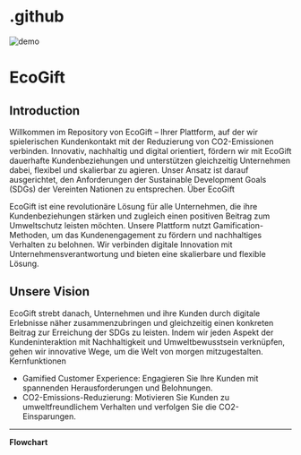 # .github



![demo](https://github.com/Ecogift/.github/assets/64047882/ff00d062-3e27-4468-841b-5fc0c8c8190f)








# EcoGift

## Introduction

Willkommen im Repository von EcoGift – Ihrer Plattform, auf der wir spielerischen Kundenkontakt mit der Reduzierung von CO2-Emissionen verbinden. Innovativ, nachhaltig und digital orientiert, fördern wir mit EcoGift dauerhafte Kundenbeziehungen und unterstützen gleichzeitig Unternehmen dabei, flexibel und skalierbar zu agieren. Unser Ansatz ist darauf ausgerichtet, den Anforderungen der Sustainable Development Goals (SDGs) der Vereinten Nationen zu entsprechen.
Über EcoGift

EcoGift ist eine revolutionäre Lösung für alle Unternehmen, die ihre Kundenbeziehungen stärken und zugleich einen positiven Beitrag zum Umweltschutz leisten möchten. Unsere Plattform nutzt Gamification-Methoden, um das Kundenengagement zu fördern und nachhaltiges Verhalten zu belohnen. Wir verbinden digitale Innovation mit Unternehmensverantwortung und bieten eine skalierbare und flexible Lösung.

## Unsere Vision

EcoGift strebt danach, Unternehmen und ihre Kunden durch digitale Erlebnisse näher zusammenzubringen und gleichzeitig einen konkreten Beitrag zur Erreichung der SDGs zu leisten. Indem wir jeden Aspekt der Kundeninteraktion mit Nachhaltigkeit und Umweltbewusstsein verknüpfen, gehen wir innovative Wege, um die Welt von morgen mitzugestalten.
Kernfunktionen

* Gamified Customer Experience: Engagieren Sie Ihre Kunden mit spannenden Herausforderungen und Belohnungen.
* CO2-Emissions-Reduzierung: Motivieren Sie Kunden zu umweltfreundlichem Verhalten und verfolgen Sie die CO2-Einsparungen.


-----------------------
**Flowchart**
